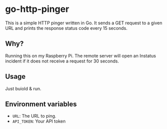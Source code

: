 # go-http-pinger

This is a simple HTTP pinger written in Go. It sends a GET request to a given URL and prints the response status code every 15 seconds.

## Why?

Running this on my Raspberry Pi.
The remote server will open an Instatus incident if it does not receive a request for 30 seconds.

## Usage

Just buiold & run.

## Environment variables

- `URL`: The URL to ping.
- `API_TOKEN`: Your API token


